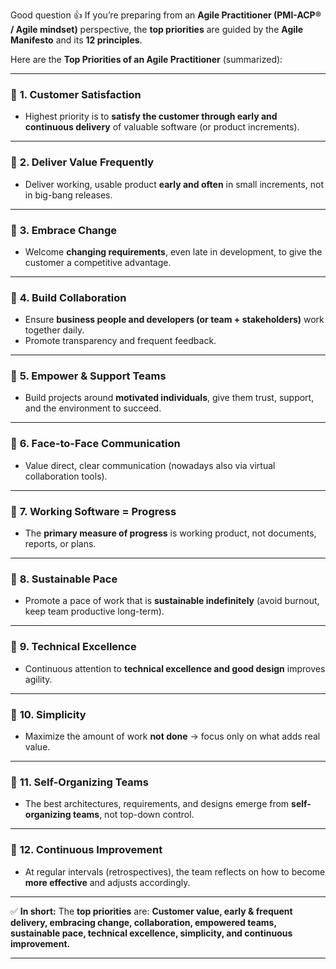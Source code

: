 Good question 👍
If you’re preparing from an **Agile Practitioner (PMI-ACP® / Agile mindset)** perspective, the **top priorities** are guided by the **Agile Manifesto** and its **12 principles**.

Here are the **Top Priorities of an Agile Practitioner** (summarized):

---

### 🔑 **1. Customer Satisfaction**

* Highest priority is to **satisfy the customer through early and continuous delivery** of valuable software (or product increments).

---

### 🔑 **2. Deliver Value Frequently**

* Deliver working, usable product **early and often** in small increments, not in big-bang releases.

---

### 🔑 **3. Embrace Change**

* Welcome **changing requirements**, even late in development, to give the customer a competitive advantage.

---

### 🔑 **4. Build Collaboration**

* Ensure **business people and developers (or team + stakeholders)** work together daily.
* Promote transparency and frequent feedback.

---

### 🔑 **5. Empower & Support Teams**

* Build projects around **motivated individuals**, give them trust, support, and the environment to succeed.

---

### 🔑 **6. Face-to-Face Communication**

* Value direct, clear communication (nowadays also via virtual collaboration tools).

---

### 🔑 **7. Working Software = Progress**

* The **primary measure of progress** is working product, not documents, reports, or plans.

---

### 🔑 **8. Sustainable Pace**

* Promote a pace of work that is **sustainable indefinitely** (avoid burnout, keep team productive long-term).

---

### 🔑 **9. Technical Excellence**

* Continuous attention to **technical excellence and good design** improves agility.

---

### 🔑 **10. Simplicity**

* Maximize the amount of work **not done** → focus only on what adds real value.

---

### 🔑 **11. Self-Organizing Teams**

* The best architectures, requirements, and designs emerge from **self-organizing teams**, not top-down control.

---

### 🔑 **12. Continuous Improvement**

* At regular intervals (retrospectives), the team reflects on how to become **more effective** and adjusts accordingly.

---

✅ **In short:**
The **top priorities** are: **Customer value, early & frequent delivery, embracing change, collaboration, empowered teams, sustainable pace, technical excellence, simplicity, and continuous improvement.**

---